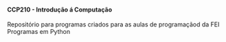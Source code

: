 <h4>CCP210 - Introdução á Computação</h4>
<p>
Repositório para programas criados para as aulas de programaçãod da FEI <BR>
Programas em Python
</p>
